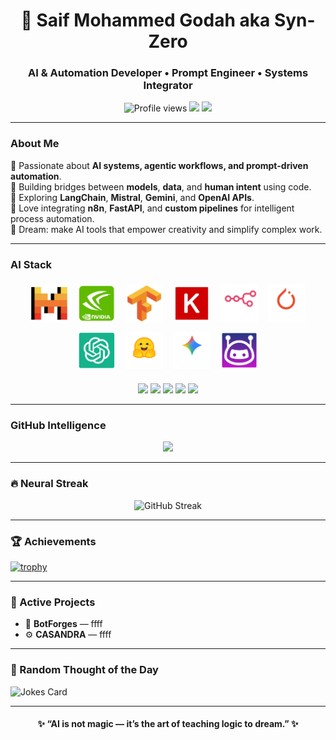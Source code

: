 <h1 align="center">🤖 Saif Mohammed Godah aka Syn-Zero</h1>
<h3 align="center">AI & Automation Developer • Prompt Engineer • Systems Integrator</h3>

<p align="center">
  <img src="https://komarev.com/ghpvc/?username=SaifMohammedGodah-ofc&style=flat-square&color=00ffff" alt="Profile views"/>
  <img src="https://img.shields.io/badge/focus-AI%20%26%20Automation-ff00ff?style=flat-square"/>
  <img src="https://img.shields.io/badge/location-Planet%20Earth%20(UTC%2B3)-00ffff?style=flat-square"/>
</p>

---

### About Me
🔹 Passionate about **AI systems, agentic workflows, and prompt-driven automation**.  
🔹 Building bridges between **models**, **data**, and **human intent** using code.  
🔹 Exploring **LangChain**, **Mistral**, **Gemini**, and **OpenAI APIs**.  
🔹 Love integrating **n8n**, **FastAPI**, and **custom pipelines** for intelligent process automation.  
🔹 Dream: make AI tools that empower creativity and simplify complex work.

---

### AI Stack

<p align="center">
  <img src="https://raw.githubusercontent.com/SaifMohammedGodah-ofc/SaifMohammedGodah-ofc/main/icon/1.png" width="60" style="margin:6px;"/>
  <img src="https://raw.githubusercontent.com/SaifMohammedGodah-ofc/SaifMohammedGodah-ofc/main/icon/2.png" width="60" style="margin:6px;"/>
<img src="https://raw.githubusercontent.com/SaifMohammedGodah-ofc/SaifMohammedGodah-ofc/main/icon/3.png" width="60" style="margin:6px;"/>
<img src="https://raw.githubusercontent.com/SaifMohammedGodah-ofc/SaifMohammedGodah-ofc/main/icon/4.png" width="60" style="margin:6px;"/>
<img src="https://raw.githubusercontent.com/SaifMohammedGodah-ofc/SaifMohammedGodah-ofc/main/icon/5.png" width="60" style="margin:6px;"/>
<img src="https://raw.githubusercontent.com/SaifMohammedGodah-ofc/SaifMohammedGodah-ofc/main/icon/6.png" width="60" style="margin:6px;"/>
<img src="https://raw.githubusercontent.com/SaifMohammedGodah-ofc/SaifMohammedGodah-ofc/main/icon/7.png" width="60" style="margin:6px;"/>
<img src="https://raw.githubusercontent.com/SaifMohammedGodah-ofc/SaifMohammedGodah-ofc/main/icon/8.png" width="60" style="margin:6px;"/>
<img src="https://raw.githubusercontent.com/SaifMohammedGodah-ofc/SaifMohammedGodah-ofc/main/icon/9.png" width="60" style="margin:6px;"/>
<img src="https://raw.githubusercontent.com/SaifMohammedGodah-ofc/SaifMohammedGodah-ofc/main/icon/10.png" width="60" style="margin:6px;"/>

</p>



<p align="center">
  <img src="https://img.shields.io/badge/-LangChain-00FFFF?style=for-the-badge&logo=chainlink&logoColor=black"/>
  <img src="https://img.shields.io/badge/-Gemini-FF00FF?style=for-the-badge&logo=google&logoColor=white"/>
  <img src="https://img.shields.io/badge/-Mistral%20AI-00FFFF?style=for-the-badge&logo=openai&logoColor=white"/>
  <img src="https://img.shields.io/badge/-Hugging%20Face-FFD700?style=for-the-badge&logo=huggingface&logoColor=black"/>
  <img src="https://img.shields.io/badge/-OpenAI-00FFFF?style=for-the-badge&logo=openai&logoColor=white"/>
</p>

---

### GitHub Intelligence
<p align="center">
  <img src="https://github-readme-stats.vercel.app/api?username=SaifMohammedGodah-ofc&show_icons=true&theme=tokyonight&title_color=00ffff&icon_color=ff00ff&text_color=ffffff&bg_color=0d1117" height="165">
</p>

---

### 🔥 Neural Streak
<p align="center">
  <img src="https://streak-stats.demolab.com?user=SaifMohammedGodah-ofc&theme=tokyonight&ring=00ffff&fire=ff00ff&currStreakNum=ffffff" alt="GitHub Streak"/>
</p>

---

### 🏆 Achievements
[![trophy](https://github-profile-trophy.vercel.app/?username=SaifMohammedGodah-ofc&theme=discord&no-frame=true&margin-w=8&title_color=00ffff)](https://github.com/ryo-ma/github-profile-trophy)

---

### 🧩 Active Projects
- 🤖 **BotForges** — ffff  
- ⚙️ **CASANDRA** — ffff

---

### 💬 Random Thought of the Day
![Jokes Card](https://readme-jokes.vercel.app/api?theme=tokyonight)

---

<h4 align="center">✨ “AI is not magic — it’s the art of teaching logic to dream.” ✨ </h4> 
